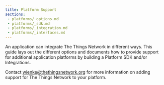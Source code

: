 ```yaml
---
title: Platform Support
sections:
 - platforms/_options.md
 - platforms/_sdk.md
 - platforms/_integration.md
 - platforms/_interfaces.md
---
```


An application can integrate The Things Network in different ways. This guide lays out the different options and documents how to provide support for additional application platforms by building a Platform SDK and/or Integrations.

Contact [wienke@thethingsnetwork.org](wienke@thethingsnetwork.org) for more information on adding support for The Things Network to your platform.
